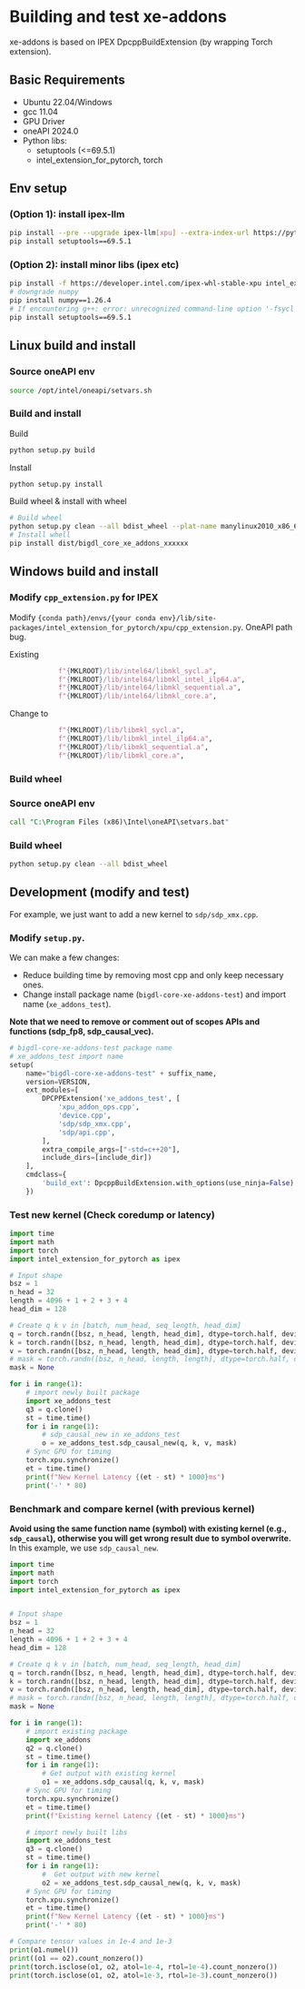 # Building and test xe-addons

xe-addons is based on IPEX DpcppBuildExtension (by wrapping Torch extension).

## Basic Requirements

* Ubuntu 22.04/Windows
* gcc 11.04
* GPU Driver
* oneAPI 2024.0
* Python libs:
    - setuptools (<=69.5.1)
    - intel_extension_for_pytorch, torch 

## Env setup

### (Option 1): install ipex-llm

```bash
pip install --pre --upgrade ipex-llm[xpu] --extra-index-url https://pytorch-extension.intel.com/release-whl/stable/xpu/cn/
pip install setuptools==69.5.1
```

### (Option 2): install minor libs (ipex etc)

```bash
pip install -f https://developer.intel.com/ipex-whl-stable-xpu intel_extension_for_pytorch==2.1.10+xpu torch==2.1.0a0
# downgrade numpy
pip install numpy==1.26.4
# If encountering g++: error: unrecognized command-line option '-fsycl'
pip install setuptools==69.5.1
```

## Linux build and install

### Source oneAPI env
```bash
source /opt/intel/oneapi/setvars.sh
```

### Build and install
Build
```bash
python setup.py build
```

Install
```bash
python setup.py install
```

Build wheel & install with wheel
```bash
# Build wheel
python setup.py clean --all bdist_wheel --plat-name manylinux2010_x86_64 --python-tag py3
# Install whell
pip install dist/bigdl_core_xe_addons_xxxxxx
```

## Windows build and install

### Modify `cpp_extension.py` for IPEX

Modify `{conda path}/envs/{your conda env}/lib/site-packages/intel_extension_for_pytorch/xpu/cpp_extension.py`. OneAPI path bug.

Existing
```python
            f"{MKLROOT}/lib/intel64/libmkl_sycl.a",
            f"{MKLROOT}/lib/intel64/libmkl_intel_ilp64.a",
            f"{MKLROOT}/lib/intel64/libmkl_sequential.a",
            f"{MKLROOT}/lib/intel64/libmkl_core.a",
```

Change to
```python
            f"{MKLROOT}/lib/libmkl_sycl.a",
            f"{MKLROOT}/lib/libmkl_intel_ilp64.a",
            f"{MKLROOT}/lib/libmkl_sequential.a",
            f"{MKLROOT}/lib/libmkl_core.a",
```

### Build wheel

### Source oneAPI env
```cmd
call "C:\Program Files (x86)\Intel\oneAPI\setvars.bat"
```

### Build wheel

```bash
python setup.py clean --all bdist_wheel
```

## Development (modify and test)

For example, we just want to add a new kernel to `sdp/sdp_xmx.cpp`.

### Modify `setup.py`. 

We can make a few changes:

* Reduce building time by removing most cpp and only keep necessary ones.
* Change install package name (`bigdl-core-xe-addons-test`) and import name (`xe_addons_test`).

**Note that we need to remove or comment out of scopes APIs and functions (sdp_fp8, sdp_causal_vec).**

```python
# bigdl-core-xe-addons-test package name
# xe_addons_test import name
setup(
    name="bigdl-core-xe-addons-test" + suffix_name,
    version=VERSION,
    ext_modules=[
        DPCPPExtension('xe_addons_test', [
            'xpu_addon_ops.cpp',
            'device.cpp',
            'sdp/sdp_xmx.cpp',
            'sdp/api.cpp',
        ],
        extra_compile_args=["-std=c++20"],
        include_dirs=[include_dir])
    ],
    cmdclass={
        'build_ext': DpcppBuildExtension.with_options(use_ninja=False)
    })
```


### Test new kernel (Check coredump or latency)

```python
import time
import math
import torch
import intel_extension_for_pytorch as ipex

# Input shape
bsz = 1
n_head = 32
length = 4096 + 1 + 2 + 3 + 4
head_dim = 128

# Create q k v in [batch, num_head, seq_length, head_dim]
q = torch.randn([bsz, n_head, length, head_dim], dtype=torch.half, device='xpu')
k = torch.randn([bsz, n_head, length, head_dim], dtype=torch.half, device='xpu')
v = torch.randn([bsz, n_head, length, head_dim], dtype=torch.half, device='xpu')
# mask = torch.randn([bsz, n_head, length, length], dtype=torch.half, device='xpu')
mask = None

for i in range(1):
    # import newly built package
    import xe_addons_test
    q3 = q.clone()
    st = time.time()
    for i in range(1):
        # sdp_causal_new in xe_addons_test
        o = xe_addons_test.sdp_causal_new(q, k, v, mask)
    # Sync GPU for timing
    torch.xpu.synchronize()
    et = time.time()
    print(f"New Kernel Latency {(et - st) * 1000}ms")
    print('-' * 80)
```


### Benchmark and compare kernel (with previous kernel)

**Avoid using the same function name (symbol) with existing kernel (e.g., `sdp_causal`), otherwise you will get wrong result due to symbol overwrite.** In this example, we use `sdp_causal_new`.

```python
import time
import math
import torch
import intel_extension_for_pytorch as ipex


# Input shape
bsz = 1
n_head = 32
length = 4096 + 1 + 2 + 3 + 4
head_dim = 128

# Create q k v in [batch, num_head, seq_length, head_dim]
q = torch.randn([bsz, n_head, length, head_dim], dtype=torch.half, device='xpu')
k = torch.randn([bsz, n_head, length, head_dim], dtype=torch.half, device='xpu')
v = torch.randn([bsz, n_head, length, head_dim], dtype=torch.half, device='xpu')
# mask = torch.randn([bsz, n_head, length, length], dtype=torch.half, device='xpu')
mask = None

for i in range(1):
    # import existing package
    import xe_addons
    q2 = q.clone()
    st = time.time()
    for i in range(1):
        # Get output with existing kernel
        o1 = xe_addons.sdp_causal(q, k, v, mask)
    # Sync GPU for timing
    torch.xpu.synchronize()
    et = time.time()
    print(f"Existing kernel Latency {(et - st) * 1000}ms")

    # import newly built libs
    import xe_addons_test
    q3 = q.clone()
    st = time.time()
    for i in range(1):
        #  Get output with new kernel
        o2 = xe_addons_test.sdp_causal_new(q, k, v, mask)
    # Sync GPU for timing
    torch.xpu.synchronize()
    et = time.time()
    print(f"New Kernel Latency {(et - st) * 1000}ms")
    print('-' * 80)

# Compare tensor values in 1e-4 and 1e-3
print(o1.numel())
print((o1 == o2).count_nonzero())
print(torch.isclose(o1, o2, atol=1e-4, rtol=1e-4).count_nonzero())
print(torch.isclose(o1, o2, atol=1e-3, rtol=1e-3).count_nonzero())
```
